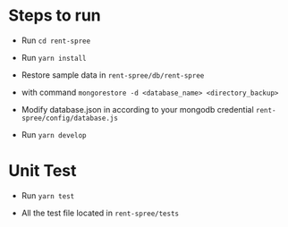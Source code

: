 # Steps to run

- Run ```cd rent-spree```

- Run
```yarn install```

- Restore sample data in 
```rent-spree/db/rent-spree```

- with command 
```mongorestore -d <database_name> <directory_backup>```

- Modify database.json in according to your mongodb credential
```rent-spree/config/database.js```

- Run
```yarn develop```


# Unit Test
- Run
```yarn test```

- All the test file located in 
```rent-spree/tests```
